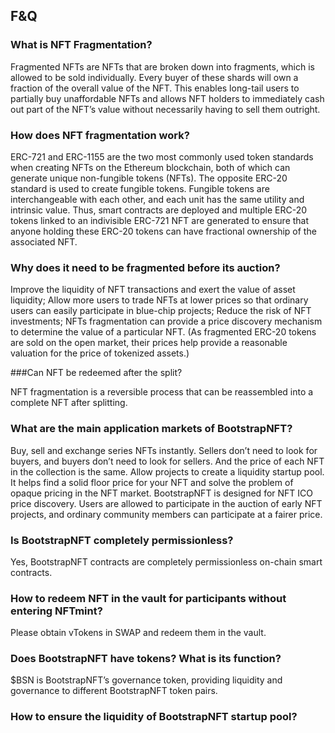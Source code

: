 
## F&Q

### What is NFT Fragmentation?

Fragmented NFTs are NFTs that are broken down into fragments, which is allowed to be sold individually. Every buyer of these shards will own a fraction of the overall value of the NFT. This enables long-tail users to partially buy unaffordable NFTs and allows NFT holders to immediately cash out part of the NFT’s value without necessarily having to sell them outright.
 
### How does NFT fragmentation work?

ERC-721 and ERC-1155 are the two most commonly used token standards when creating NFTs on the Ethereum blockchain, both of which can generate unique non-fungible tokens (NFTs). The opposite ERC-20 standard is used to create fungible tokens. Fungible tokens are interchangeable with each other, and each unit has the same utility and intrinsic value. Thus, smart contracts are deployed and multiple ERC-20 tokens linked to an indivisible ERC-721 NFT are generated to ensure that anyone holding these ERC-20 tokens can have fractional ownership of the associated NFT.
 
### Why does it need to be fragmented before its auction?
 
Improve the liquidity of NFT transactions and exert the value of asset liquidity;
Allow more users to trade NFTs at lower prices so that ordinary users can easily participate in blue-chip projects;
Reduce the risk of NFT investments;
NFTs fragmentation can provide a price discovery mechanism to determine the value of a particular NFT. (As fragmented ERC-20 tokens are sold on the open market, their prices help provide a reasonable valuation for the price of tokenized assets.)
 
###Can NFT be redeemed after the split?

NFT fragmentation is a reversible process that can be reassembled into a complete NFT after splitting.
 
### What are the main application markets of BootstrapNFT?

Buy, sell and exchange series NFTs instantly. Sellers don’t need to look for buyers, and buyers don’t need to look for sellers. And the price of each NFT in the collection is the same.
Allow projects to create a liquidity startup pool. It helps find a solid floor price for your NFT and solve the problem of opaque pricing in the NFT market.
BootstrapNFT is designed for NFT ICO price discovery. Users are allowed to participate in the auction of early NFT projects, and ordinary community members can participate at a fairer price.
 
### Is BootstrapNFT completely permissionless?

Yes, BootstrapNFT contracts are completely permissionless on-chain smart contracts.
 
### How to redeem NFT in the vault for participants without entering NFTmint?

Please obtain vTokens in SWAP and redeem them in the vault.
 
### Does BootstrapNFT have tokens? What is its function?

$BSN is BootstrapNFT’s governance token, providing liquidity and governance to different BootstrapNFT token pairs.
 
### How to ensure the liquidity of BootstrapNFT startup pool?